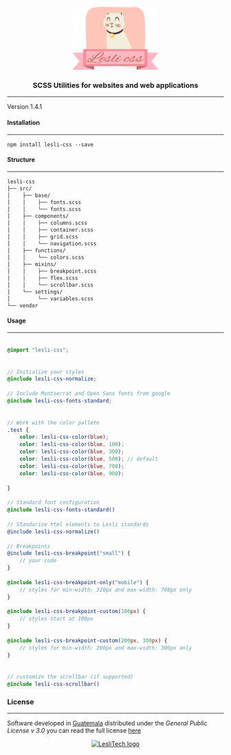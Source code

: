 <p align="center">
	<a href="#" target="_blank">
		<img alt="LesliCSS logo" width="200px" src="./lesli-css-logo.svg" />
	</a>
</p>

<h3 align="center">SCSS Utilities for websites and web applications</h3>

<hr/>

Version 1.4.1


#### Installation
--------
```console
npm install lesli-css --save
```


#### Structure
--------
```text
lesli-css  
├── src/  
│    ├── base/  
│    │    ├── fonts.scss  
│    │    └── fonts.scss  
│    ├── components/  
│    │    ├── columns.scss  
│    │    ├── container.scss  
│    │    ├── grid.scss  
│    │    └── navigation.scss  
│    ├── functions/  
│    │    └── colors.scss  
│    ├── mixins/  
│    │    ├── breakpoint.scss  
│    │    ├── flex.scss  
│    │    └── scrollbar.scss  
│    └── settings/  
│         └── variables.scss  
└── vendor  
```


#### Usage
--------
```scss

@import "lesli-css";


// Initialize your styles
@include lesli-css-normalize;

// Include Montserrat and Open Sans fonts from google
@include lesli-css-fonts-standard;


// Work with the color pallete
.test {
	color: lesli-css-color(blue);
	color: lesli-css-color(blue, 100);
	color: lesli-css-color(blue, 300);
	color: lesli-css-color(blue, 500); // default
	color: lesli-css-color(blue, 700);
	color: lesli-css-color(blue, 900);

}

// Standard font configuration
@include lesli-css-fonts-standard()

// Standarize html elements to Lesli standards
@include lesli-css-normalize()

// Breakpoints
@include lesli-css-breakpoint("small") {
	// your code
}

@include lesli-css-breakpoint-only("mobile") {
	// styles for min-width: 320px and max-width: 768px only
}

@include lesli-css-breakpoint-custom(100px) {
	// styles start at 100px
}

@include lesli-css-breakpoint-custom(200px, 300px) {
	// styles for min-width: 200px and max-width: 300px only
}


// customize the scrollbar (if supported)
@include lesli-css-scrollbar()

```


### License  
------
Software developed in [Guatemala](http://visitguatemala.com/) distributed under the *General Public License v 3.0* you can read the full license [here](http://www.gnu.org/licenses/gpl-3.0.html)

<p align="center">
	<a href="https://www.lesli.tech" target="_blank">
		<img alt="LesliTech logo" width="150" src="https://cdn.lesli.tech/leslitech/brand/leslitech-logo.svg" />
	</a>
</p>
